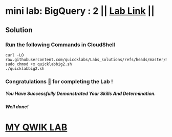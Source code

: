 # mini lab: BigQuery : 2 || [Lab Link](https://www.cloudskillsboost.google/games/5701/labs/36436) ||

## Solution

### Run the following Commands in CloudShell

```
curl -LO raw.githubusercontent.com/quiccklabs/Labs_solutions/refs/heads/master/mini%20lab/quicklabbig2.sh
sudo chmod +x quicklabbig2.sh
./quicklabbig2.sh
```

### Congratulations 🎉 for completing the Lab !

##### *You Have Successfully Demonstrated Your Skills And Determination.*

#### *Well done!*

# [MY QWIK LAB](https://www.youtube.com/@MyQwiklab)
